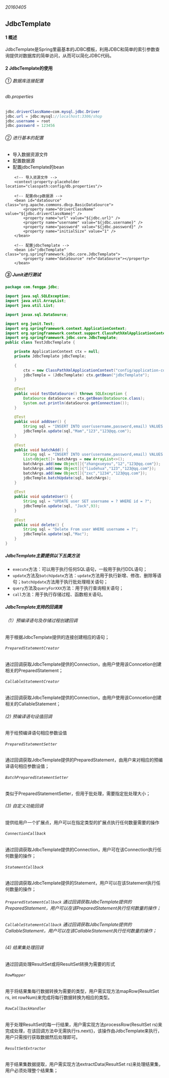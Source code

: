 ###### 20160405  

## JdbcTemplate  
#### 1 概述  
JdbcTemplate是Spring里最基本的JDBC模板，利用JDBC和简单的索引参数查询提供对数据库的简单访问，从而可以简化JDBC代码。  
#### 2 JdbcTemplate的使用  
###### ① 数据库连接配置  
###### db.properties  
```java  
jdbc.driverClassName=com.mysql.jdbc.Driver
jdbc.url = jdbc:mysql://localhost:3306/shop
jdbc.username = root
jdbc.password = 123456
```  
###### ② 进行基本的配置  
* 导入数据资源文件  
* 配置数据源  
* 配置jdbcTemplate的bean  

```
	<!-- 导入资源文件 -->
	<context:property-placeholder location="classpath:config/db.properties"/>
     
	<!-- 配置dbcp数据源 -->
	<bean id="dataSource" class="org.apache.commons.dbcp.BasicDataSource">
		<property name="driverClassName" value="${jdbc.driverClassName}" />
		<property name="url" value="${jdbc.url}" />
		<property name="username" value="${jdbc.username}" />
		<property name="password" value="${jdbc.password}" />
		<property name="initialSize" value="1" />
	</bean>
	 
	<!-- 配置jdbcTemplate -->
	<bean id="jdbcTemplate" class="org.springframework.jdbc.core.JdbcTemplate">
		<property name="dataSource" ref="dataSource"></property>	
	</bean>
```  

##### ③ Junit进行测试   
```java  
package com.fengge.jdbc;

import java.sql.SQLException;
import java.util.ArrayList;
import java.util.List;

import javax.sql.DataSource;

import org.junit.Test;
import org.springframework.context.ApplicationContext;
import org.springframework.context.support.ClassPathXmlApplicationContext;
import org.springframework.jdbc.core.JdbcTemplate;
public class TestJdbcTemplate {

	private ApplicationContext ctx = null;
	private JdbcTemplate jdbcTemple;
	
	{
		ctx = new ClassPathXmlApplicationContext("config/application-context.xml");
		jdbcTemple = (JdbcTemplate) ctx.getBean("jdbcTemplate");
	}
	
	@Test
	public void testDataSource() throws SQLException {
		DataSource dataSource = ctx.getBean(DataSource.class);
		System.out.println(dataSource.getConnection());
	}
	
	@Test
	public void addUser() {
		String sql = "INSERT INTO user(username,password,email) VALUES (?,?,?)";
		jdbcTemple.update(sql,"Mam","123","123@qq.com");
	}
	
	@Test
	public void batchAdd() {
		String sql = "INSERT INTO user(username,password,email) VALUES (?,?,?)";
		List<Object[]> batchArgs = new ArrayList<>();
		batchArgs.add(new Object[]{"zhangxueyou","12","123@qq.com"});
		batchArgs.add(new Object[]{"liudehua","123","123@qq.com"});
		batchArgs.add(new Object[]{"zxc","1234","123@qq.com"});
	    jdbcTemple.batchUpdate(sql, batchArgs);
	}
	
	@Test
	public void updateUser() {
		String sql = "UPDATE user SET username = ? WHERE id = ?";
		jdbcTemple.update(sql, "Jack",93);
	}
	
	@Test
	public void delete() {
		String sql = "Delete From user WHERE username = ?";
		jdbcTemple.update(sql,"Mac");
	}
}
```    

#####  JdbcTemplate主要提供以下五类方法  
* ` execute `方法：可以用于执行任何SQL语句，一般用于执行DDL语句；  
* ` update `方法及` batchUpdate `方法：` update `方法用于执行新增、修改、删除等语句；` batchUpdate `方法用于执行批处理相关语句；   
* ` query `方法及` queryForXXX `方法：用于执行查询相关语句；  
* ` call `方法：用于执行存储过程、函数相关语句。  

##### JdbcTemplate支持的回调类  
###### （1）预编译语句及存储过程创建回调  
用于根据JdbcTemplate提供的连接创建相应的语句；  
###### ` PreparedStatementCreator `   
通过回调获取JdbcTemplate提供的Connection，由用户使用该Conncetion创建相关的PreparedStatement；  
###### ` CallableStatementCreator `    
通过回调获取JdbcTemplate提供的Connection，由用户使用该Conncetion创建相关的CallableStatement；  
###### (2) 预编译语句设值回调  
用于给预编译语句相应参数设值    
###### ` PreparedStatementSetter `   
通过回调获取JdbcTemplate提供的PreparedStatement，由用户来对相应的预编译语句相应参数设值；  
###### ` BatchPreparedStatementSetter `  
类似于PreparedStatementSetter，但用于批处理，需要指定批处理大小；    
###### (3) 自定义功能回调   
提供给用户一个扩展点，用户可以在指定类型的扩展点执行任何数量需要的操作  
###### ` ConnectionCallback `   
通过回调获取JdbcTemplate提供的Connection，用户可在该Connection执行任何数量的操作；  
###### ` StatementCallback `    
通过回调获取JdbcTemplate提供的Statement，用户可以在该Statement执行任何数量的操作；  
###### ` PreparedStatementCallback `    通过回调获取JdbcTemplate提供的PreparedStatement，用户可以在该PreparedStatement执行任何数量的操作；  
###### ` CallableStatementCallback `  通过回调获取JdbcTemplate提供的CallableStatement，用户可以在该CallableStatement执行任何数量的操作；   
###### (4) 结果集处理回调  
通过回调处理ResultSet或将ResultSet转换为需要的形式   
###### ` RowMapper `  
用于将结果集每行数据转换为需要的类型，用户需实现方法mapRow(ResultSet rs, int rowNum)来完成将每行数据转换为相应的类型。  
###### ` RowCallbackHandler `  
用于处理ResultSet的每一行结果，用户需实现方法processRow(ResultSet rs)来完成处理，在该回调方法中无需执行rs.next()，该操作由JdbcTemplate来执行，用户只需按行获取数据然后处理即可。    
###### ` ResultSetExtractor `  
用于结果集数据提取，用户需实现方法extractData(ResultSet rs)来处理结果集，用户必须处理整个结果集；  








